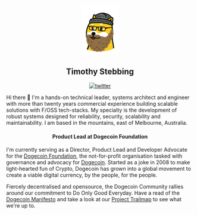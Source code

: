 <div id="header" align="center">
  <img src="timothy.png" width="100"/>
  <h2>Timothy Stebbing</h2>
  
[![twitter](https://img.shields.io/twitter/follow/tjstebbing?label=@tjstebbing&style=social)](https://twitter.com/tjstebbing)

</div>

 
  
Hi there 👋 I'm a hands-on technical leader, systems architect and engineer with more than twenty years commercial experience building scalable solutions with F/OSS tech-stacks. My specialty is the development of robust systems designed for reliability, security, scalability and maintainability. I am based in the mountains, east of Melbourne, Australia.

<div align="center">
  <h4>Product Lead at Dogecoin Foundation</h4>  
</div>

I'm currently serving as a Director, Product Lead and Developer Advocate for the [Dogecoin Foundation](https://foundation.dogecoin.com), the not-for-profit organisation tasked with governance and advocacy for [Dogecoin](https://dogecoin.com).  Started as a joke in 2008 to make light-hearted fun of Crypto, Dogecoin has grown into a global movement to create a viable digital currency, by the people, for the people. 

Fiercely decentralised and opensource, the Dogecoin Community rallies around our commitment to Do Only Good Everyday. Have a read of the [Dogecoin Manifesto](https://foundation.dogecoin.com/manifesto/) and take a look at our [Project Trailmap](https://foundation.dogecoin.com/trailmap/prologue/) to see what we're up to. 

